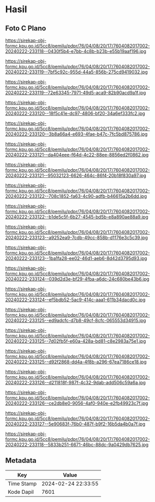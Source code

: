 # Hasil

## Foto C Plano

https://sirekap-obj-formc.kpu.go.id/5cc8/pemilu/pdpr/76/04/08/20/17/7604082017002-20240222-233118--0430f5b4-e7bb-4c8b-b23b-e55b19aaf196.jpg

https://sirekap-obj-formc.kpu.go.id/5cc8/pemilu/pdpr/76/04/08/20/17/7604082017002-20240222-233119--7bf5c92c-955d-44a5-856b-275cd9419032.jpg

https://sirekap-obj-formc.kpu.go.id/5cc8/pemilu/pdpr/76/04/08/20/17/7604082017002-20240222-233119--72e63345-7971-49d5-aca9-82b90acd9a1f.jpg

https://sirekap-obj-formc.kpu.go.id/5cc8/pemilu/pdpr/76/04/08/20/17/7604082017002-20240222-233120--18f5c41e-dc97-4806-bf20-34a6ef333fc2.jpg

https://sirekap-obj-formc.kpu.go.id/5cc8/pemilu/pdpr/76/04/08/20/17/7604082017002-20240222-233120--3b8a66a4-e693-4fae-b47c-7fc5bd875786.jpg

https://sirekap-obj-formc.kpu.go.id/5cc8/pemilu/pdpr/76/04/08/20/17/7604082017002-20240222-233121--da404eee-f64d-4c22-88ee-8856ed2f0862.jpg

https://sirekap-obj-formc.kpu.go.id/5cc8/pemilu/pdpr/76/04/08/20/17/7604082017002-20240222-233121--95032123-6626-464c-86f4-20b18f830a97.jpg

https://sirekap-obj-formc.kpu.go.id/5cc8/pemilu/pdpr/76/04/08/20/17/7604082017002-20240222-233122--708c1852-fa63-4c90-adfb-b46615a2b6dd.jpg

https://sirekap-obj-formc.kpu.go.id/5cc8/pemilu/pdpr/76/04/08/20/17/7604082017002-20240222-233122--b1de5c5f-6b27-4545-bd5b-e8a890ae88a9.jpg

https://sirekap-obj-formc.kpu.go.id/5cc8/pemilu/pdpr/76/04/08/20/17/7604082017002-20240222-233123--a9252ea9-7cdb-49cc-858b-d1176e3c5c39.jpg

https://sirekap-obj-formc.kpu.go.id/5cc8/pemilu/pdpr/76/04/08/20/17/7604082017002-20240222-233123--1ba1fa28-ee02-46d1-aeb6-8d42d3795d93.jpg

https://sirekap-obj-formc.kpu.go.id/5cc8/pemilu/pdpr/76/04/08/20/17/7604082017002-20240222-233124--039d2d3e-bf29-4fba-a6dc-24c680be43b6.jpg

https://sirekap-obj-formc.kpu.go.id/5cc8/pemilu/pdpr/76/04/08/20/17/7604082017002-20240222-233124--ef5bdb52-5ac9-414c-aaa1-611b34dacd0c.jpg

https://sirekap-obj-formc.kpu.go.id/5cc8/pemilu/pdpr/76/04/08/20/17/7604082017002-20240222-233125--ed9adcfc-d7b8-49cf-8cfc-065553d34915.jpg

https://sirekap-obj-formc.kpu.go.id/5cc8/pemilu/pdpr/76/04/08/20/17/7604082017002-20240222-233125--7d02fb5f-e60a-428a-bd81-c8e2983a75e1.jpg

https://sirekap-obj-formc.kpu.go.id/5cc8/pemilu/pdpr/76/04/08/20/17/7604082017002-20240222-233125--d92f2868-dd4a-4f8b-a296-67ea7186ce18.jpg

https://sirekap-obj-formc.kpu.go.id/5cc8/pemilu/pdpr/76/04/08/20/17/7604082017002-20240222-233126--d211818f-987f-4c32-9dab-add506c59a6a.jpg

https://sirekap-obj-formc.kpu.go.id/5cc8/pemilu/pdpr/76/04/08/20/17/7604082017002-20240222-233126--ce2db8e0-9056-4af0-940e-e2fb49923c7f.jpg

https://sirekap-obj-formc.kpu.go.id/5cc8/pemilu/pdpr/76/04/08/20/17/7604082017002-20240222-233127--5e90683f-76b0-487f-b9f2-16b5da4b0a7f.jpg

https://sirekap-obj-formc.kpu.go.id/5cc8/pemilu/pdpr/76/04/08/20/17/7604082017002-20240222-233118--5833b251-6671-46bc-88dc-9a0429db7625.jpg


## Metadata

| Key        | Value               |
| ---------- | ------------------- |
| Time Stamp | 2024-02-24 22:33:55 |
| Kode Dapil | 7601                |



